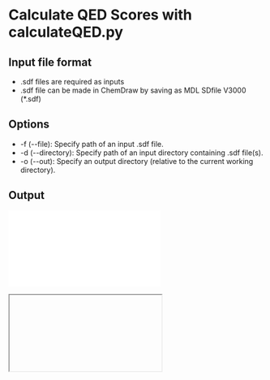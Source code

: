 # Calculate QED Scores with calculateQED.py

## Input file format

* .sdf files are required as inputs
* .sdf file can be made in ChemDraw by saving as MDL SDfile V3000 (*.sdf)

## Options

* -f (--file): Specify path of an input .sdf file.
* -d (--directory): Specify path of an input directory containing .sdf file(s).
* -o (--out): Specify an output directory (relative to the current working directory).

## Output

![QED html output](QED_scores_out/QED_scores_out.html)

<iframe> 
  width="660"
  height="375"
  src="QED_scores_out/QED_scores_out.html"
  frameborder="0"
  allow="accelerometer; autoplay; encrypted-media; gyroscope; picture-in-picture"
  allowfullscreen>
</iframe>

